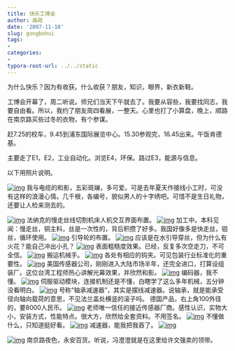 ```yaml
---
title: 快乐工博会
author: 曲政
date: '2007-11-18'
slug: gongbohui
tags:
- 
categories:
- 
typora-root-url: ../../static
---
```


为什么快乐？因为有收获。什么收获？朋友，知识，眼界，新衣新鞋。
 
工博会开幕了，周二听说。师兄们当天下午就去了。我要从容些，我要找同志，我要自由看。所以，我约了朋友周四看展，一整天。心里也打了小算盘，晚上，顺路在南京路买些过冬的衣物，有个参谋。
 
赶7.25的校车，9.45到浦东国际展览中心。15.30参观完，16.45出来。午饭肯德基。
 
主要走了E1，E2，工业自动化。浏览E4，环保。路过E3，能源与信息。
 
以下用照片说明。
 
[![img](/images/2007-11-18-%E5%BF%AB%E4%B9%90%E5%B7%A5%E5%8D%9A%E4%BC%9A/rurl2=e2acc5cde4868a732f06faafbbb4027590967e8f6a9ae2222874cf3bad87c3f99b38df7b441e9de95ae262757b1c0a3f02945f0914a37b85c44a8cb611545fec27baf441803b4efdc0dd76746bfe06469cbbe410.jpeg)](http://photo.store.qq.com/http_imgload.cgi?/rurl2=e2acc5cde4868a732f06faafbbb4027590967e8f6a9ae2222874cf3bad87c3f99b38df7b441e9de95ae262757b1c0a3f02945f0914a37b85c44a8cb611545fec27baf441803b4efdc0dd76746bfe06469cbbe410)
我与电缆的和影，五彩斑斓，多可爱。可是去年夏天作接线小工时，可没有这样的浪漫心情。几千根，各编号，貌似男人的十字绣吧。可惜不是生日礼物，还要让人检来测去的。


[![img](/images/2007-11-18-%E5%BF%AB%E4%B9%90%E5%B7%A5%E5%8D%9A%E4%BC%9A/rurl2=abda7b7da53aa94a074fcffa97f8592782333ee245796130fb12ba20157b9fb0f82d38f0a61cf1e86a5266a2e755f8b2c7f20a61d912109145f3b4ddf0b6f70a9e68355770e0b036ec6d5fe14f3472b1b86f6bcd.jpeg)](http://photo.store.qq.com/http_imgload.cgi?/rurl2=abda7b7da53aa94a074fcffa97f8592782333ee245796130fb12ba20157b9fb0f82d38f0a61cf1e86a5266a2e755f8b2c7f20a61d912109145f3b4ddf0b6f70a9e68355770e0b036ec6d5fe14f3472b1b86f6bcd)
法纳克的慢走丝线切割机床人机交互界面布置。
[![img](/images/2007-11-18-%E5%BF%AB%E4%B9%90%E5%B7%A5%E5%8D%9A%E4%BC%9A/rurl2=07bc188bfc7ede384bd4053933129327d0e5d9f28b265aaacaf29fac74a4a4e84c376b30989c8df732e7e8c7a6ec8ca07ac4ecf184d55581c4f1734fbcee4bcc8be9d720e61192eec11aec9647388209aebe3d60.jpeg)](http://photo.store.qq.com/http_imgload.cgi?/rurl2=07bc188bfc7ede384bd4053933129327d0e5d9f28b265aaacaf29fac74a4a4e84c376b30989c8df732e7e8c7a6ec8ca07ac4ecf184d55581c4f1734fbcee4bcc8be9d720e61192eec11aec9647388209aebe3d60)
加工中。本科见闻：慢走丝，铜主料，丝是一次性的，背后积攒了好多。我国好像多是快走丝，钼丝，循环使用。
[![img](/images/2007-11-18-%E5%BF%AB%E4%B9%90%E5%B7%A5%E5%8D%9A%E4%BC%9A/rurl2=f00620a170c7ff9395efee4709c22f636baf46673f48e56f9b852c8b49f5184040043eed01c41dbfed60ffb248f881dd368a4d11baf73f3837f1edf49fd9807ea73ed9960f1757d4d333c728a3b6c35303d50227.jpeg)](http://photo.store.qq.com/http_imgload.cgi?/rurl2=f00620a170c7ff9395efee4709c22f636baf46673f48e56f9b852c8b49f5184040043eed01c41dbfed60ffb248f881dd368a4d11baf73f3837f1edf49fd9807ea73ed9960f1757d4d333c728a3b6c35303d50227)
引导轮的布置。
[![img](/images/2007-11-18-%E5%BF%AB%E4%B9%90%E5%B7%A5%E5%8D%9A%E4%BC%9A/rurl2=372472637896997b374694f0fa80bf2c17912701955657c71a01850015819296d21c79e312f18ea4dd35d279fa21de07a591165c936c8e0f394e361a7fad735271f7584fd672f24e65b8c1c2ad0befd859baa6bb.jpeg)](http://photo.store.qq.com/http_imgload.cgi?/rurl2=372472637896997b374694f0fa80bf2c17912701955657c71a01850015819296d21c79e312f18ea4dd35d279fa21de07a591165c936c8e0f394e361a7fad735271f7584fd672f24e65b8c1c2ad0befd859baa6bb)
应该是在水引导穿丝，但为什么有火花？能自己冲出小孔？
[![img](/images/2007-11-18-%E5%BF%AB%E4%B9%90%E5%B7%A5%E5%8D%9A%E4%BC%9A/rurl2=f0213918826faf250cbb799de8fe93727e8671397ee62925f27fa5a374070660ba30c2b0e98de28e5895779f49e9a6ac0ca3e0856e3f218d657117459ea896a7206ea0f844e591747505d6cd5f8a46b45e5bcac5.jpeg)](http://photo.store.qq.com/http_imgload.cgi?/rurl2=f0213918826faf250cbb799de8fe93727e8671397ee62925f27fa5a374070660ba30c2b0e98de28e5895779f49e9a6ac0ca3e0856e3f218d657117459ea896a7206ea0f844e591747505d6cd5f8a46b45e5bcac5)
表面粗糙度效果。已经，反复多次空走刀，不可全信。
[![img](/images/2007-11-18-%E5%BF%AB%E4%B9%90%E5%B7%A5%E5%8D%9A%E4%BC%9A/rurl2=2ed044f11d258f10f550c03706f7f78b3897c0ea4fc6f7da91c71d6408557c2852ff649338406f3fbfd900231659a9ed3d0223ef87f5ceca6816bda1c9b86864821a251312ace95484f09cb15626baac506b1cec.jpeg)](http://photo.store.qq.com/http_imgload.cgi?/rurl2=2ed044f11d258f10f550c03706f7f78b3897c0ea4fc6f7da91c71d6408557c2852ff649338406f3fbfd900231659a9ed3d0223ef87f5ceca6816bda1c9b86864821a251312ace95484f09cb15626baac506b1cec)
搬运机械手。
[![img](/images/2007-11-18-%E5%BF%AB%E4%B9%90%E5%B7%A5%E5%8D%9A%E4%BC%9A/rurl2=afb499a69d7ba0ebcf1f3745a929e33b58b903c56b974ac4ef442ec55db212e2884029605296696b46855e155b947ead6d27acae39eee1670752194729058eab111bf8708ff621d2a3e3bfd6ded70fc690bd651f.jpeg)](http://photo.store.qq.com/http_imgload.cgi?/rurl2=afb499a69d7ba0ebcf1f3745a929e33b58b903c56b974ac4ef442ec55db212e2884029605296696b46855e155b947ead6d27acae39eee1670752194729058eab111bf8708ff621d2a3e3bfd6ded70fc690bd651f)
各处有相应的钩夹。可见包装行业标准化的重要性。
[![img](/images/2007-11-18-%E5%BF%AB%E4%B9%90%E5%B7%A5%E5%8D%9A%E4%BC%9A/rurl2=d6f718a4fe2cddc9aba2231347f0b3536962960865f1cfb846ea75b12d78a4b96afedd29bda74b07cf9c6e103b10e0150cbcbc210aa82819f4b93084a4f494bc723a001853f9a44d8715cf2a05412a90de90dda7.jpeg)](http://photo.store.qq.com/http_imgload.cgi?/rurl2=d6f718a4fe2cddc9aba2231347f0b3536962960865f1cfb846ea75b12d78a4b96afedd29bda74b07cf9c6e103b10e0150cbcbc210aa82819f4b93084a4f494bc723a001853f9a44d8715cf2a05412a90de90dda7)
美国传感器公司，刚刚进入大陆市场半年，还完全进口，打算设组装厂。这位台湾工程师热心讲解光幕效果，并欣然和影。
[![img](/images/2007-11-18-%E5%BF%AB%E4%B9%90%E5%B7%A5%E5%8D%9A%E4%BC%9A/rurl2=821ecaf4e00482c187940eab419fb5fd17e8127549cd51327056483b060bb4cb78e9e7db30239b431955a47816aaa44e58be9352b27c34eeaf0b40a3b47a8f90cd352c60f8652cfa5e418ef6e1461ff70fdf9ac6.jpeg)](http://photo.store.qq.com/http_imgload.cgi?/rurl2=821ecaf4e00482c187940eab419fb5fd17e8127549cd51327056483b060bb4cb78e9e7db30239b431955a47816aaa44e58be9352b27c34eeaf0b40a3b47a8f90cd352c60f8652cfa5e418ef6e1461ff70fdf9ac6)
编码器，我不懂。
[![img](/images/2007-11-18-%E5%BF%AB%E4%B9%90%E5%B7%A5%E5%8D%9A%E4%BC%9A/rurl2=e2a74a193f193a0d772992597a222a07310904158b06dd4650cf8654f85065cebf36e03f6454da8f8be5d9d52e797ba3ce446c52637c842525f0dde7c2c111a4359a4a73e09d66739ab3b63e90ec7cf516b95cec.jpeg)](http://photo.store.qq.com/http_imgload.cgi?/rurl2=e2a74a193f193a0d772992597a222a07310904158b06dd4650cf8654f85065cebf36e03f6454da8f8be5d9d52e797ba3ce446c52637c842525f0dde7c2c111a4359a4a73e09d66739ab3b63e90ec7cf516b95cec)
伺服驱动模块，连接机制还是不懂，白瞎学了这么多年机械，五分钟没看明白。
[![img](/images/2007-11-18-%E5%BF%AB%E4%B9%90%E5%B7%A5%E5%8D%9A%E4%BC%9A/rurl2=16ba6898856023334f6c3cbb4e1cb0cceeced75cd7d6e5799c6f06786c3ab8490fd5d2f5b8dc44c4205ba96d9d56623b9f1c990d4ffec2971f0c8d4e9dffa53aabed46384cddaf9bbfb74ed71be2766879bf3543.jpeg)](http://photo.store.qq.com/http_imgload.cgi?/rurl2=16ba6898856023334f6c3cbb4e1cb0cceeced75cd7d6e5799c6f06786c3ab8490fd5d2f5b8dc44c4205ba96d9d56623b9f1c990d4ffec2971f0c8d4e9dffa53aabed46384cddaf9bbfb74ed71be2766879bf3543)
号称“轴承减速器”，其实是摆线减速器。说轴承，就是能承受径向轴向载荷的意思，不见法兰盖处横竖的滚子吗。
德国产品，右上角100外径的，要8000人民币。
[![img](/images/2007-11-18-%E5%BF%AB%E4%B9%90%E5%B7%A5%E5%8D%9A%E4%BC%9A/rurl2=1a97846d9140f54fe1df5e1a5409903a77bbf1033b472309ca05d29b87098c161539b7f8d83b9b1cf697899f33ac4e37be5dc714f0e43b6d3406fa75b85ae01d19f62f9d41a49696d11f3e6cb4e4770d04ae8e78.jpeg)](http://photo.store.qq.com/http_imgload.cgi?/rurl2=1a97846d9140f54fe1df5e1a5409903a77bbf1033b472309ca05d29b87098c161539b7f8d83b9b1cf697899f33ac4e37be5dc714f0e43b6d3406fa75b85ae01d19f62f9d41a49696d11f3e6cb4e4770d04ae8e78)
老师唯一信任的接近传感器厂商。感性认识，实物大小，安装方式，性能特点。很大方，欣然给全套资料。不用签名。
[![img](/images/2007-11-18-%E5%BF%AB%E4%B9%90%E5%B7%A5%E5%8D%9A%E4%BC%9A/rurl2=e7b70b4f15000c659356458b6ead2ac7398a18799623533987f228e47a1a375bb6324977fce8052ddfa6fbc7d0493a7aa751a906bca397fe12f76f92e0fddc06962e42f82388c1d9121056b026f09a99873f3d52.jpeg)](http://photo.store.qq.com/http_imgload.cgi?/rurl2=e7b70b4f15000c659356458b6ead2ac7398a18799623533987f228e47a1a375bb6324977fce8052ddfa6fbc7d0493a7aa751a906bca397fe12f76f92e0fddc06962e42f82388c1d9121056b026f09a99873f3d52)
不懂做什么，只知道挺好看。
[![img](/images/2007-11-18-%E5%BF%AB%E4%B9%90%E5%B7%A5%E5%8D%9A%E4%BC%9A/rurl2=5b4a68ae8b9d5b39e059a8ae0e6bcc427ef5ad1ebeb83fcc965576f0b9da298821163878e98e2c2cdac573aa6c6f72a985293a89f95f59eb969dedd4520c7aa49109c9ade2589b518475702449b49fe1310ebed6.jpeg)](http://photo.store.qq.com/http_imgload.cgi?/rurl2=5b4a68ae8b9d5b39e059a8ae0e6bcc427ef5ad1ebeb83fcc965576f0b9da298821163878e98e2c2cdac573aa6c6f72a985293a89f95f59eb969dedd4520c7aa49109c9ade2589b518475702449b49fe1310ebed6)
减速器，能我把我吞了。
[![img](/images/2007-11-18-%E5%BF%AB%E4%B9%90%E5%B7%A5%E5%8D%9A%E4%BC%9A/rurl2=420db4dc8f6a94c2ad1ae108c779111f560a08a2e5088c19a66479cabdae67c59ca4631f1f2aad8db1755a56d1a20b719afcdb36b3dd210fcbb8a2ee696585a5a24129abca6f927120d373a24de30462310befec.jpeg)](http://photo.store.qq.com/http_imgload.cgi?/rurl2=420db4dc8f6a94c2ad1ae108c779111f560a08a2e5088c19a66479cabdae67c59ca4631f1f2aad8db1755a56d1a20b719afcdb36b3dd210fcbb8a2ee696585a5a24129abca6f927120d373a24de30462310befec)

[![img](/images/2007-11-18-%E5%BF%AB%E4%B9%90%E5%B7%A5%E5%8D%9A%E4%BC%9A/rurl2=a7b26ae7d8f423310bb87128f26da5ac185e559d060c539ff00fe26571e3181d2e50257be673ce6b2fdd25270c325397d2ec4886f4c1582cfed0c6c5cae10d4fa150b25f6f08fde66e2d9fe19194f82107371cca.jpeg)](http://photo.store.qq.com/http_imgload.cgi?/rurl2=a7b26ae7d8f423310bb87128f26da5ac185e559d060c539ff00fe26571e3181d2e50257be673ce6b2fdd25270c325397d2ec4886f4c1582cfed0c6c5cae10d4fa150b25f6f08fde66e2d9fe19194f82107371cca)
南京路夜色，永安百货。听说，冯澄澄就是在这里给许文强卖的领带。